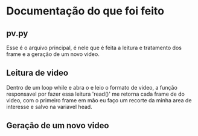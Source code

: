 # Documentação do que foi feito

## pv.py
Esse é o arquivo principal, é nele que é feita a leitura e tratamento dos frame e a geração de um novo video. 

## Leitura de video

Dentro de um loop while e abra o e leio o formato de video, a função responsavel por fazer essa leitura 'read()' me retorna cada frame de do video, com o primeiro frame em mão eu faço um recorte da minha area de interesse e salvo na variavel head. 

## Geração de um novo video


